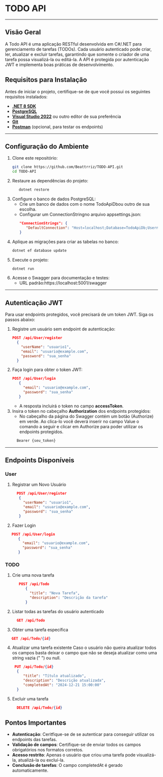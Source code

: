 # TODO API

---

## Visão Geral

A Todo API é uma aplicação RESTful desenvolvida em C#/.NET para gerenciamento de tarefas (TODOs). Cada usuário autenticado pode criar, ler, atualizar e excluir tarefas, garantindo que somente o criador de uma tarefa possa visualizá-la ou editá-la. A API é protegida por autenticação JWT e implementa boas práticas de desenvolvimento.

## Requisitos para Instalação

Antes de iniciar o projeto, certifique-se de que você possui os seguintes requisitos instalados:

- **[.NET 8 SDK](https://dotnet.microsoft.com/download/dotnet/8.0)**  
- **[PostgreSQL](https://www.postgresql.org/download/)**  
- **[Visual Studio 2022](https://visualstudio.microsoft.com/)** ou outro editor de sua preferência  
- **[Git](https://git-scm.com/)**  
- **[Postman](https://www.postman.com/)** (opcional, para testar os endpoints)

---

## **Configuração do Ambiente**

1. Clone este repositório:  
   ```bash
   git clone https://github.com/Beattrriz/TODO-API.git
   cd TODO-API
   ```
2. Restaure as dependências do projeto:
     ```bash
        dotnet restore
      ```
3. Configure o banco de dados PostgreSQL:
   - Crie um banco de dados com o nome TodoApiDbou outro de sua escolha.
   - Configurar um ConnectionStringno arquivo appsettings.json:
     ```json
     "ConnectionStrings": {
        "DefaultConnection": "Host=localhost;Database=TodoApiDb;Username=seu_usuario;Password=sua_senha"
     }
     
4. Aplique as migrações para criar as tabelas no banco:
   ```bash
   dotnet ef database update
   ```
5. Execute o projeto:
    ```bash
   dotnet run
   ```
6. Acesse o Swagger para documentação e testes:
   - URL padrão:https://localhost:5001/swagger
---

## Autenticação JWT

Para usar endpoints protegidos, você precisará de um token JWT. Siga os passos abaixo:

1. Registre um usuário sem endpoint de autenticação:
    ```json
   POST /api/User/register
      {
        "userName": "usuario1",
        "email": "usuario@example.com",
        "password": "sua_senha"
      }
   ```
2. Faça login para obter o token JWT:
   ```json
   POST /api/User/login
      {
        "email": "usuario@example.com",
        "password": "sua_senha"
      }
   ```
   - A resposta incluirá o token no campo **accessToken**.
3. Insira o token no cabeçalho **Authorization** dos endpoints protegidos:
   - No cabeçalho da página do Swagger contém um botão (Authorize) em verde. Ao clica-lo você deverá inserir no campo Value o comando a seguir e clicar em Authorize para poder utilizar os endpoints protegidos.
   ```bash
     Bearer {seu_token}
   ```
---
## Endpoints Disponíveis

### User 

1. Registrar um Novo Usuário
   ```json
     POST /api/User/register
      {
        "userName": "usuario1",
        "email": "usuario@example.com",
        "password": "sua_senha"
      }
   ```
2. Fazer Login
```json
   POST /api/User/login
      {
        "email": "usuario@example.com",
        "password": "sua_senha"
      }
   ```
### TODO

1. Crie uma nova tarefa
   ```json
      POST /api/Todo
         {
           "title": "Nova Tarefa",
           "description": "Descrição da tarefa"
         }
   ```
2. Listar todas as tarefas do usuário autenticado
   ```json
     GET /api/Todo
   ```
3. Obter uma tarefa específica
  ```json
     GET /api/Todo/{id}
   ```
4. Atualizar uma tarefa existente
   Caso o usuário não queira atualizar todos os campos basta deixar o campo que não se deseja atualizar como uma string vazia (" ") ou null.
    ```json
     PUT /api/Todo/{id}
      {
         "title": "Título atualizado",
         "description": "Descrição atualizada",
         "completedAt": "2024-12-21 15:00:00"
      }
   ```
5. Excluir uma tarefa
   ```json
     DELETE /api/Todo/{id}
   ```

## Pontos Importantes
- **Autenticação**: Ceritfique-se de se autenticar para conseguir utilizar os endpoints das tarefas.
- **Validação de campos**: Certifique-se de enviar todos os campos obrigatórios nos formatos corretos.
- **Acesso restrito**: Apenas o usuário que criou uma tarefa pode visualizá-la, atualizá-la ou excluí-la.
- **Conclusão de tarefas**: O campo completedAt é gerado automaticamente.


  
   
